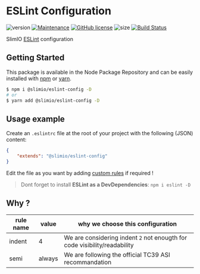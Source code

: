 # ESLint Configuration
![version](https://img.shields.io/badge/dynamic/json.svg?url=https://raw.githubusercontent.com/SlimIO/eslint-config/master/package.json&query=$.version&label=Version)
[![Maintenance](https://img.shields.io/badge/Maintained%3F-yes-green.svg)](https://github.com/SlimIO/Eslint-config/commit-activity)
[![GitHub license](https://img.shields.io/github/license/Naereen/StrapDown.js.svg)](https://github.com/SlimIO/Eslint-config/blob/master/LICENSE)
![size](https://img.shields.io/bundlephobia/min/@slimio/eslint-config.svg?style=flat)
[![Build Status](https://travis-ci.com/SlimIO/Eslint-config.svg?branch=master)](https://travis-ci.com/SlimIO/Eslint-config)

SlimIO [ESLint](https://eslint.org/) configuration

## Getting Started

This package is available in the Node Package Repository and can be easily installed with [npm](https://docs.npmjs.com/getting-started/what-is-npm) or [yarn](https://yarnpkg.com).

```bash
$ npm i @slimio/eslint-config -D
# or
$ yarn add @slimio/eslint-config -D
```

## Usage example

Create an `.eslintrc` file at the root of your project with the following (JSON) content:
```json
{
    "extends": "@slimio/eslint-config"
}
```

Edit the file as you want by adding [custom rules](https://eslint.org/docs/rules/) if required !

> Dont forget to install **ESLint as a DevDependencies**: `npm i eslint -D`

## Why ?

| rule name | value | why we choose this configuration |
| --- | --- | --- |
| indent | 4 | We are considering indent `2` not enougth for code visibility/readability |
| semi | always | We are following the official TC39 ASI recommandation |
